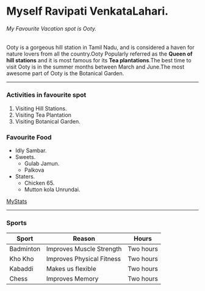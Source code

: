 # Myself Ravipati VenkataLahari.

###### My Favourite Vacation spot is Ooty.

Ooty is a gorgeous hill station in Tamil Nadu, and is considered a haven for nature lovers from all the country.Ooty Popularly referred as the **Queen of hill stations** and it is most famous for its **Tea plantations**.The best time to visit Ooty is in the summer months between March and June.The most awesome part of Ooty is the Botanical Garden. 

*** 

### Activities in favourite spot

 1. Visiting Hill Stations.
 2. Visiting Tea Plantation
 3. Visiting Botanical Garden.
  
  ### Favourite Food

  * Idly Sambar.
  * Sweets.
    * Gulab Jamun.
    * Palkova
  * Staters.
    * Chicken 65.
    * Mutton kola Unrundai.

[MyStats](MyStats.md)

***

### Sports

| Sport | Reason | Hours |
| ----- | ------ | ----- |
| Badminton | Improves Muscle Strength | Two hours |
| Kho Kho | Improves Physical Fitness | Two hours |
| Kabaddi | Makes us flexible | Two hours |
| Chess | Improves Memory | Two hours |